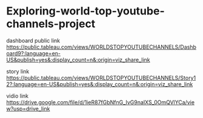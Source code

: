 # Exploring-world-top-youtube-channels-project

dashboard public link https://public.tableau.com/views/WORLDSTOPYOUTUBECHANNELS/Dashboard9?:language=en-US&publish=yes&:display_count=n&:origin=viz_share_link

story link https://public.tableau.com/views/WORLDSTOPYOUTUBECHANNELS/Story12?:language=en-US&publish=yes&:display_count=n&:origin=viz_share_link

vidio link https://drive.google.com/file/d/1ieR87fGbNfnG_IvG9naIXS_0OmQVlYCa/view?usp=drive_link
